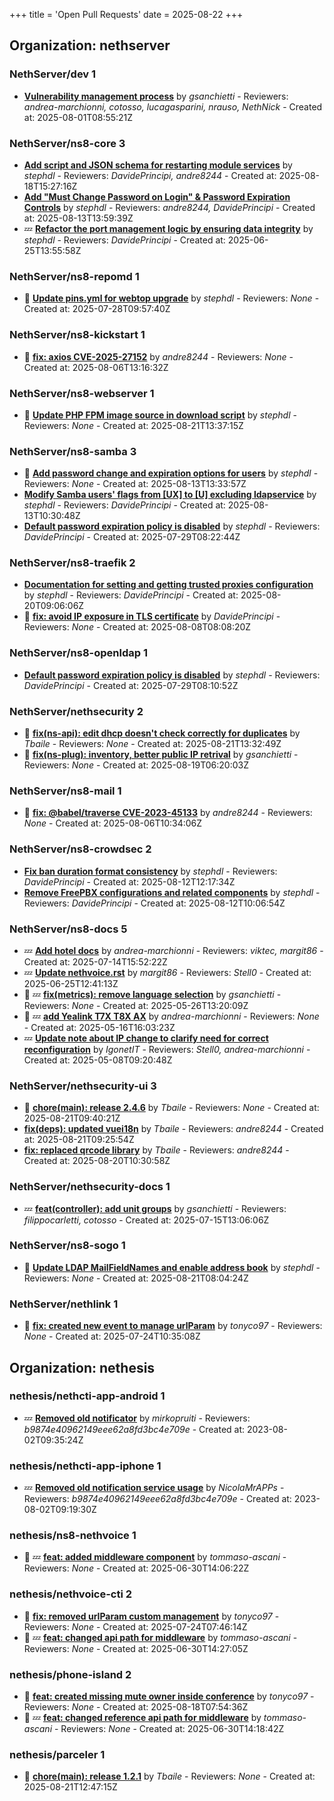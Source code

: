 +++
title = 'Open Pull Requests'
date = 2025-08-22
+++

## Organization: nethserver

### NethServer/dev 1 

-   **[Vulnerability management process](https://github.com/NethServer/dev/pull/7591)** by *gsanchietti* - Reviewers: *andrea-marchionni, cotosso, lucagasparini, nrauso, NethNick* - Created at: 2025-08-01T08:55:21Z

### NethServer/ns8-core 3 

-   **[Add script and JSON schema for restarting module services](https://github.com/NethServer/ns8-core/pull/924)** by *stephdl* - Reviewers: *DavidePrincipi, andre8244* - Created at: 2025-08-18T15:27:16Z
-   **[Add "Must Change Password on Login" & Password Expiration Controls](https://github.com/NethServer/ns8-core/pull/922)** by *stephdl* - Reviewers: *andre8244, DavidePrincipi* - Created at: 2025-08-13T13:59:39Z
-  :zzz: **[Refactor the port management logic by  ensuring data integrity](https://github.com/NethServer/ns8-core/pull/906)** by *stephdl* - Reviewers: *DavidePrincipi* - Created at: 2025-06-25T13:55:58Z

### NethServer/ns8-repomd 1 

- :eyes:  **[Update pins.yml for webtop upgrade](https://github.com/NethServer/ns8-repomd/pull/54)** by *stephdl* - Reviewers: *None* - Created at: 2025-07-28T09:57:40Z

### NethServer/ns8-kickstart 1 

- :eyes:  **[fix: axios CVE-2025-27152](https://github.com/NethServer/ns8-kickstart/pull/64)** by *andre8244* - Reviewers: *None* - Created at: 2025-08-06T13:16:32Z

### NethServer/ns8-webserver 1 

- :eyes:  **[Update PHP FPM image source in download script](https://github.com/NethServer/ns8-webserver/pull/102)** by *stephdl* - Reviewers: *None* - Created at: 2025-08-21T13:37:15Z

### NethServer/ns8-samba 3 

- :eyes:  **[Add password change and expiration options for users](https://github.com/NethServer/ns8-samba/pull/121)** by *stephdl* - Reviewers: *None* - Created at: 2025-08-13T13:33:57Z
-   **[Modify Samba users' flags from [UX] to [U] excluding ldapservice](https://github.com/NethServer/ns8-samba/pull/120)** by *stephdl* - Reviewers: *DavidePrincipi* - Created at: 2025-08-13T10:30:48Z
-   **[Default password expiration policy is disabled](https://github.com/NethServer/ns8-samba/pull/118)** by *stephdl* - Reviewers: *DavidePrincipi* - Created at: 2025-07-29T08:22:44Z

### NethServer/ns8-traefik 2 

-   **[Documentation for setting and getting trusted proxies configuration](https://github.com/NethServer/ns8-traefik/pull/105)** by *stephdl* - Reviewers: *DavidePrincipi* - Created at: 2025-08-20T09:06:06Z
- :eyes:  **[fix: avoid IP exposure in TLS certificate](https://github.com/NethServer/ns8-traefik/pull/104)** by *DavidePrincipi* - Reviewers: *None* - Created at: 2025-08-08T08:08:20Z

### NethServer/ns8-openldap 1 

-   **[Default password expiration policy is disabled](https://github.com/NethServer/ns8-openldap/pull/66)** by *stephdl* - Reviewers: *DavidePrincipi* - Created at: 2025-07-29T08:10:52Z

### NethServer/nethsecurity 2 

- :eyes:  **[fix(ns-api): edit dhcp doesn't check correctly for duplicates](https://github.com/NethServer/nethsecurity/pull/1351)** by *Tbaile* - Reviewers: *None* - Created at: 2025-08-21T13:32:49Z
- :eyes:  **[fix(ns-plug): inventory, better public IP retrival](https://github.com/NethServer/nethsecurity/pull/1344)** by *gsanchietti* - Reviewers: *None* - Created at: 2025-08-19T06:20:03Z

### NethServer/ns8-mail 1 

- :eyes:  **[fix: @babel/traverse CVE-2023-45133](https://github.com/NethServer/ns8-mail/pull/200)** by *andre8244* - Reviewers: *None* - Created at: 2025-08-06T10:34:06Z

### NethServer/ns8-crowdsec 2 

-   **[Fix ban duration format consistency](https://github.com/NethServer/ns8-crowdsec/pull/86)** by *stephdl* - Reviewers: *DavidePrincipi* - Created at: 2025-08-12T12:17:34Z
-   **[Remove FreePBX configurations and related components](https://github.com/NethServer/ns8-crowdsec/pull/84)** by *stephdl* - Reviewers: *DavidePrincipi* - Created at: 2025-08-12T10:06:54Z

### NethServer/ns8-docs 5 

-  :zzz: **[Add hotel docs](https://github.com/NethServer/ns8-docs/pull/176)** by *andrea-marchionni* - Reviewers: *viktec, margit86* - Created at: 2025-07-14T15:52:22Z
-  :zzz: **[Update nethvoice.rst](https://github.com/NethServer/ns8-docs/pull/174)** by *margit86* - Reviewers: *Stell0* - Created at: 2025-06-25T12:41:13Z
- :eyes: :zzz: **[fix(metrics): remove language selection](https://github.com/NethServer/ns8-docs/pull/167)** by *gsanchietti* - Reviewers: *None* - Created at: 2025-05-26T13:20:09Z
- :eyes: :zzz: **[add Yealink T7X T8X AX](https://github.com/NethServer/ns8-docs/pull/165)** by *andrea-marchionni* - Reviewers: *None* - Created at: 2025-05-16T16:03:23Z
-  :zzz: **[Update note about IP change to clarify need for correct reconfiguration](https://github.com/NethServer/ns8-docs/pull/164)** by *IgonetIT* - Reviewers: *Stell0, andrea-marchionni* - Created at: 2025-05-08T09:20:48Z

### NethServer/nethsecurity-ui 3 

- :eyes:  **[chore(main): release 2.4.6](https://github.com/NethServer/nethsecurity-ui/pull/630)** by *Tbaile* - Reviewers: *None* - Created at: 2025-08-21T09:40:21Z
-   **[fix(deps): updated vuei18n](https://github.com/NethServer/nethsecurity-ui/pull/629)** by *Tbaile* - Reviewers: *andre8244* - Created at: 2025-08-21T09:25:54Z
-   **[fix: replaced qrcode library](https://github.com/NethServer/nethsecurity-ui/pull/628)** by *Tbaile* - Reviewers: *andre8244* - Created at: 2025-08-20T10:30:58Z

### NethServer/nethsecurity-docs 1 

-  :zzz: **[feat(controller): add unit groups](https://github.com/NethServer/nethsecurity-docs/pull/194)** by *gsanchietti* - Reviewers: *filippocarletti, cotosso* - Created at: 2025-07-15T13:06:06Z

### NethServer/ns8-sogo 1 

- :eyes:  **[Update LDAP MailFieldNames and enable address book](https://github.com/NethServer/ns8-sogo/pull/43)** by *stephdl* - Reviewers: *None* - Created at: 2025-08-21T08:04:24Z

### NethServer/nethlink 1 

- :eyes:  **[fix: created new event to manage urlParam](https://github.com/NethServer/nethlink/pull/69)** by *tonyco97* - Reviewers: *None* - Created at: 2025-07-24T10:35:08Z

## Organization: nethesis

### nethesis/nethcti-app-android 1 

-  :zzz: **[Removed old notificator](https://github.com/nethesis/nethcti-app-android/pull/30)** by *mirkopruiti* - Reviewers: *b9874e40962149eee62a8fd3bc4e709e* - Created at: 2023-08-02T09:35:24Z

### nethesis/nethcti-app-iphone 1 

-  :zzz: **[Removed old notification service usage](https://github.com/nethesis/nethcti-app-iphone/pull/37)** by *NicolaMrAPPs* - Reviewers: *b9874e40962149eee62a8fd3bc4e709e* - Created at: 2023-08-02T09:19:30Z

### nethesis/ns8-nethvoice 1 

- :eyes: :zzz: **[feat: added middleware component](https://github.com/nethesis/ns8-nethvoice/pull/493)** by *tommaso-ascani* - Reviewers: *None* - Created at: 2025-06-30T14:06:22Z

### nethesis/nethvoice-cti 2 

- :eyes:  **[fix: removed urlParam custom management](https://github.com/nethesis/nethvoice-cti/pull/327)** by *tonyco97* - Reviewers: *None* - Created at: 2025-07-24T07:46:14Z
- :eyes: :zzz: **[feat: changed api path for middleware](https://github.com/nethesis/nethvoice-cti/pull/317)** by *tommaso-ascani* - Reviewers: *None* - Created at: 2025-06-30T14:27:05Z

### nethesis/phone-island 2 

- :eyes:  **[feat: created missing mute owner inside conference](https://github.com/nethesis/phone-island/pull/108)** by *tonyco97* - Reviewers: *None* - Created at: 2025-08-18T07:54:36Z
- :eyes: :zzz: **[feat: changed reference api path for middleware](https://github.com/nethesis/phone-island/pull/103)** by *tommaso-ascani* - Reviewers: *None* - Created at: 2025-06-30T14:18:42Z

### nethesis/parceler 1 

- :eyes:  **[chore(main): release 1.2.1](https://github.com/nethesis/parceler/pull/105)** by *Tbaile* - Reviewers: *None* - Created at: 2025-08-21T12:47:15Z


